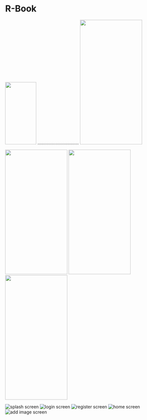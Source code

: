 # R-Book

<img src="https://user-images.githubusercontent.com/37961587/104139004-6ac0af80-53b9-11eb-87e4-c1931f4e8ddf.jpg" width="100" height="200"> .................................                            <img src="https://user-images.githubusercontent.com/37961587/104139019-85932400-53b9-11eb-8960-c749cb0dea04.jpg" width="200" height="400">


<img src="https://user-images.githubusercontent.com/37961587/104139021-888e1480-53b9-11eb-8c39-6ba77f368eb0.jpg" width="200" height="400">
<img src="https://user-images.githubusercontent.com/37961587/104139007-70b69080-53b9-11eb-8fa6-01542fc77ae7.jpg" width="200" height="400">
<img src="https://user-images.githubusercontent.com/37961587/104139009-7613db00-53b9-11eb-8e95-bcf119df3cdd.jpg" width="200" height="400">


![splash screen](https://user-images.githubusercontent.com/37961587/103722215-85bda900-4fe0-11eb-99e3-2264577a6dc1.png)
![login screen](https://user-images.githubusercontent.com/37961587/103722314-ba316500-4fe0-11eb-9a2c-9e46ad3c0bb7.png)
![register screen](https://user-images.githubusercontent.com/37961587/103722324-bef61900-4fe0-11eb-8757-87308679e0d5.png)
![home screen](https://user-images.githubusercontent.com/37961587/103722338-c9b0ae00-4fe0-11eb-95dd-eee0f82adc16.png)
![add image screen](https://user-images.githubusercontent.com/37961587/103722348-cf0df880-4fe0-11eb-9bdc-8e28c695e815.png)



